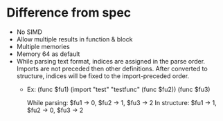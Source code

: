 # Difference from spec

* No SIMD
* Allow multiple results in function & block
* Multiple memories
* Memory 64 as default
* While parsing text format, indices are assigned in the parse order. Imports are not preceded then other definitions. After converted to structure, indices will be fixed to the import-preceded order.
  - Ex:
    (func $fu1)
    (import "test" "testfunc" (func $fu2))
    (func $fu3)

    While parsing: $fu1 -> 0, $fu2 -> 1, $fu3 -> 2
    In structure: $fu1 -> 1, $fu2 -> 0, $fu3 -> 2